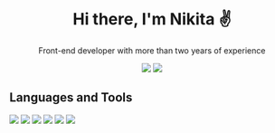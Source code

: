 <h1 align='center'>Hi there, I'm Nikita ✌️</h1>
 
 <p align='center'>
  Front-end developer with more than two years of experience
</p>


<p align='center'>
<a href="https://www.linkedin.com/in/nikitasurcov/" > <img src="https://img.shields.io/badge/linkedin-%230077B5.svg?style=for-the-badge&logo=linkedin&logoColor=white"></a>
<a href="https://www.instagram.com/geletskyy/" > <img src="https://img.shields.io/badge/Instagram-%23E4405F.svg?style=for-the-badge&logo=Instagram&logoColor=white"></a>
</p>

<h2>Languages and Tools</h2>
<p>
<img src="https://img.shields.io/badge/html5-%23E34F26.svg?style=for-the-badge&logo=html5&logoColor=white">
<img src="https://img.shields.io/badge/css3-%231572B6.svg?style=for-the-badge&logo=css3&logoColor=white">
<img src="https://img.shields.io/badge/javascript-%23323330.svg?style=for-the-badge&logo=javascript&logoColor=%23F7DF1E">
<img src="https://img.shields.io/badge/scss%20-%23cc6699.svg?&style=for-the-badge&logo=sass&logoColor=white">
<img src="https://img.shields.io/badge/git-%23F05033.svg?style=for-the-badge&logo=git&logoColor=white">
<img src="https://img.shields.io/badge/github-%23121011.svg?style=for-the-badge&logo=github&logoColor=white"></p>

